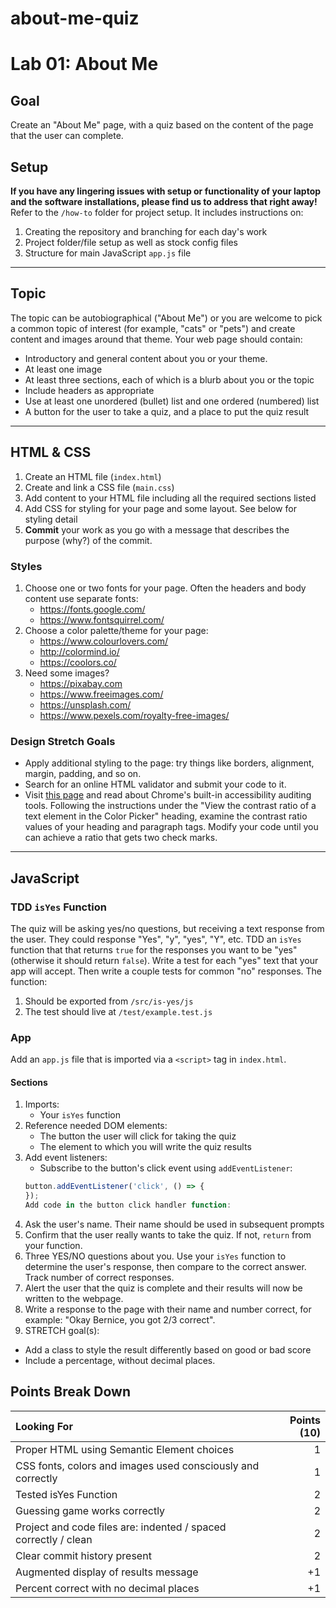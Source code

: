 # about-me-quiz

# Lab 01: About Me
## Goal
Create an "About Me" page, with a quiz based on the content of the page that the user can complete.
## Setup 
**If you have any lingering issues with setup or functionality of your laptop and the software installations, please find us to address that right away!**
Refer to the `/how-to` folder for project setup. It includes instructions on:
1. Creating the repository and branching for each day's work
1. Project folder/file setup as well as stock config files
1. Structure for main JavaScript `app.js` file
---
## Topic
The topic can be autobiographical ("About Me") or you are welcome to pick a common topic of interest (for example, "cats" or "pets") and create content and images around that theme.
Your web page should contain:
* Introductory and general content about you or your theme.
* At least one image
* At least three sections, each of which is a blurb about you or the topic
* Include headers as appropriate
* Use at least one unordered (bullet) list and one ordered (numbered) list
* A button for the user to take a quiz, and a place to put the quiz result
---
## HTML & CSS
1. Create an HTML file (`index.html`)
1. Create and link a CSS file (`main.css`)
1. Add content to your HTML file including all the required sections listed
1. Add CSS for styling for your page and some layout. See below for styling detail
1. **Commit** your work as you go with a message that describes the purpose (why?) of the commit.
### Styles
1. Choose one or two fonts for your page. Often the headers and body content use separate fonts:
    * https://fonts.google.com/
    * https://www.fontsquirrel.com/
1. Choose a color palette/theme for your page:
    * https://www.colourlovers.com/
    * http://colormind.io/
    * https://coolors.co/
1. Need some images?
    * https://pixabay.com
    * https://www.freeimages.com/
    * https://unsplash.com/
    * https://www.pexels.com/royalty-free-images/
### Design Stretch Goals
- Apply additional styling to the page: try things like borders, alignment, margin, padding, and so on.
- Search for an online HTML validator and submit your code to it.
- Visit [this page](https://developers.google.com/web/tools/chrome-devtools/accessibility/reference) and read about Chrome's built-in accessibility auditing tools. Following the instructions under the "View the contrast ratio of a text element in the Color Picker" heading, examine the contrast ratio values of your heading and paragraph tags. Modify your code until you can achieve a ratio that gets two check marks.
---
## JavaScript
### TDD `isYes` Function
The quiz will be asking yes/no questions, but receiving a text response from the user. They could response "Yes", "y", "yes", "Y", etc.
TDD an `isYes` function that that returns `true` for the responses you want to be "yes" (otherwise it should return `false`). Write a test for each "yes" text that your app will accept. Then write a couple tests for common "no" responses. 
The function:
1. Should be exported from `/src/is-yes/js`
1. The test should live at `/test/example.test.js`
### App
Add an `app.js` file that is imported via a `<script>` tag in `index.html`.
#### Sections
1. Imports:
    - Your `isYes` function
1. Reference needed DOM elements:
    - The button the user will click for taking the quiz
    - The element to which you will write the quiz results
1. Add event listeners:
    - Subscribe to the button's click event using `addEventListener`:
    ```js
    button.addEventListener('click', () => {
    });
    Add code in the button click handler function:
1. Ask the user's name. Their name should be used in subsequent prompts
1. Confirm that the user really wants to take the quiz. If not, `return` from your function.
1. Three YES/NO questions about you. Use your `isYes` function to determine the user's
response, then compare to the correct answer. Track number of correct responses.
1. Alert the user that the quiz is complete and their results will now be written to the webpage.
1. Write a response to the page with their name and number correct, for example: "Okay Bernice, you got 2/3 correct".
1. STRETCH goal(s):
  - Add a class to style the result differently based on
  good or bad score
  - Include a percentage, without decimal places.
## Points Break Down
Looking For | Points (10)
:--|--:
Proper HTML using Semantic Element choices  | 1
CSS fonts, colors and images used consciously and correctly | 1
Tested isYes Function | 2
Guessing game works correctly | 2
Project and code files are: indented / spaced correctly / clean | 2
Clear commit history present | 2
Augmented display of results message | +1
Percent correct with no decimal places | +1